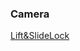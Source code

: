 


### Camera
[Lift&SlideLock](https://github.com/tasnim04/Anthony-Innov-work/blob/main/Ant-Innovation-Portfolio/Lift%20_%20Slide%20-%20Anti%20Derailer%20Lock/Anti-Derailer%20Lock%20(Full%20Assembly)%20(Frontal).PNG)
